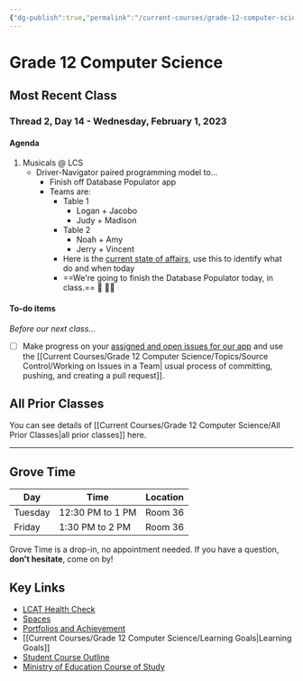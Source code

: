 ```yaml
---
{"dg-publish":true,"permalink":"/current-courses/grade-12-computer-science/home/","dgHomeLink":false}
---
```


# Grade 12 Computer Science
## Most Recent Class

<div class="transclusion internal-embed is-loaded"><div class="markdown-embed">




### Thread 2, Day 14 - Wednesday, February 1, 2023
#### Agenda

1. Musicals @ LCS
	- Driver-Navigator paired programming model to...
		- Finish off Database Populator app
		- Teams are:
			- Table 1
				- Logan + Jacobo
				- Judy + Madison
			- Table 2
				- Noah + Amy
				- Jerry + Vincent
			- Here is the [current state of affairs](https://www.russellgordon.ca/lcs/2022-23/ics4u/normalized-musicals-at-lcs-database-schema-revised-assignments.png), use this to identify what do and when today
			- ==We're going to finish the Database Populator today, in class.== 🚀 👍🏼

#### To-do items

*Before our next class...*

- [ ] Make progress on your [assigned and open issues for our app](https://github.com/lcs-apps/Chicago-HSE-LCS/issues) and use the [[Current Courses/Grade 12 Computer Science/Topics/Source Control/Working on Issues in a Team| usual process of committing, pushing, and creating a pull request]].

</div></div>

## All Prior Classes
You can see details of [[Current Courses/Grade 12 Computer Science/All Prior Classes|all prior classes]] here.
___
## Grove Time

<div class="transclusion internal-embed is-loaded"><div class="markdown-embed">




Day|Time|Location
-|-|-
Tuesday|12:30 PM to 1 PM|Room 36
Friday|1:30 PM to 2 PM|Room 36

Grove Time is a drop-in, no appointment needed.
If you have a question, **don't hesitate**, come on by!

</div></div>

## Key Links

<div class="transclusion internal-embed is-loaded"><div class="markdown-embed">




- [LCAT Health Check](https://lcat.lcs.on.ca)
- [Spaces](https://ca.spacesedu.com/)
- [Portfolios and Achievement](https://www.russellgordon.ca/cs/learning-goals/introduction/)
- [[Current Courses/Grade 12 Computer Science/Learning Goals|Learning Goals]]
- [Student Course Outline](https://tinyurl.com/lcscs22-g12-sco)
- [Ministry of Education Course of Study](https://tinyurl.com/lcscs22-g12-mcs)

</div></div>
